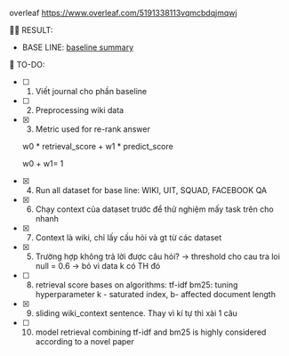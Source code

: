 overleaf https://www.overleaf.com/5191338113vqmcbdqjmqwj

🏃‍♂️ RESULT:

- BASE LINE: [baseline summary](baseline_summary.md)

📜 TO-DO:

- [ ] 1. Viết journal cho phần baseline
- [ ] 2. Preprocessing wiki data
- [x] 3. Metric used for re-rank answer

  w0 \* retrieval_score + w1 \* predict_score

  w0 + w1= 1

- [x] 4. Run all dataset for base line: WIKI, UIT, SQUAD, FACEBOOK QA
- [x] 6. Chạy context của dataset trước để thử nghiệm mấy task trên cho nhanh
- [x] 7. Context là wiki, chỉ lấy cấu hỏi và gt từ các dataset
- [x] 5. Trường hợp không trả lời được câu hỏi? -> threshold cho cau tra loi null = 0.6 -> bỏ vì data k có TH đó
- [ ] 8. retrieval score bases on algorithms:
     tf-idf
     bm25: tuning hyperparameter k - saturated index, b- affected document length
- [x] 9. sliding wiki_context sentence. Thay vì kí tự thì xài 1 câu
- [ ] 10. model retrieval combining tf-idf and bm25 is highly considered according to a novel paper
